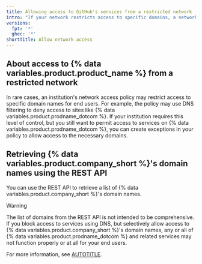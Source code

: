 ```yaml
---
title: Allowing access to GitHub's services from a restricted network
intro: "If your network restricts access to specific domains, a network administrator may be able to grant access to {% data variables.product.company_short %}'s services by creating exceptions for {% data variables.product.company_short %}'s domain names."
versions:
  fpt: '*'
  ghec: '*'
shortTitle: Allow network access
---
```


## About access to {% data variables.product.product_name %} from a restricted network

In rare cases, an institution's network access policy may restrict access to specific domain names for end users. For example, the policy may use DNS filtering to deny access to sites like {% data variables.product.prodname_dotcom %}. If your institution requires this level of control, but you still want to permit access to services on {% data variables.product.prodname_dotcom %}, you can create exceptions in your policy to allow access to the necessary domains.

## Retrieving {% data variables.product.company_short %}'s domain names using the REST API

You can use the REST API to retrieve a list of {% data variables.product.company_short %}'s domain names.

> [!WARNING]
> The list of domains from the REST API is not intended to be comprehensive. If you block access to services using DNS, but selectively allow access to {% data variables.product.company_short %}'s domain names, any or all of {% data variables.product.prodname_dotcom %} and related services may not function properly or at all for your end users.

For more information, see [AUTOTITLE](/rest/meta).
